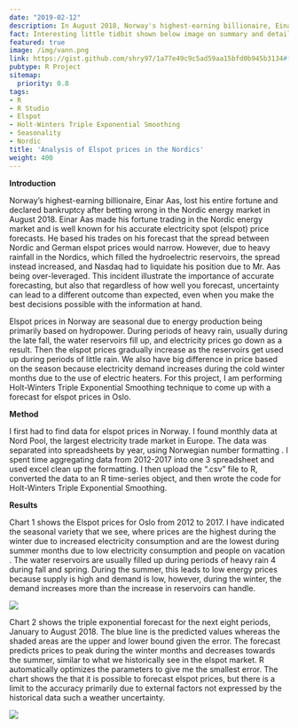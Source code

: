 ```yaml
---
date: "2019-02-12"
description: In August 2018, Norway's highest-earning billionaire, Einar Aas, lost his entire fortune and declared bankruptcy after betting wrong in the Nordic energy market. In this project, I am performing Holt-Winters Triple Exponential Smoothing technique to come up with a forecast for elspot prices in Oslo, and show where Einar Aas's model went wrong.
fact: Interesting little tidbit shown below image on summary and detail page
featured: true
image: /img/vann.png
link: https://gist.github.com/shry97/1a77e49c9c5ad59aa15bfd0b945b3134#file-project-on-forecasting-b166-sherington-anton-amarapala
pubtype: R Project
sitemap:
  priority: 0.8
tags:
- R
- R Studio
- Elspot
- Holt-Winters Triple Exponential Smoothing
- Seasonality
- Nordic
title: 'Analysis of Elspot prices in the Nordics'
weight: 400
---
```


**Introduction**

Norway’s highest-earning billionaire, Einar Aas, lost his entire fortune and
declared bankruptcy after betting wrong in the Nordic energy market in August 2018. Einar Aas made
his fortune trading in the Nordic energy market and is well known for his accurate electricity spot (elspot) price forecasts. He based his trades on his
forecast that the spread between Nordic and German elspot prices would narrow. However, due
to heavy rainfall in the Nordics, which filled the hydroelectric reservoirs, the spread instead
increased, and Nasdaq had to liquidate his position due to Mr. Aas being over-leveraged. This
incident illustrate the importance of accurate forecasting, but also that regardless of how well
you forecast, uncertainty can lead to a different outcome than expected, even when you make the
best decisions possible with the information at hand.

Elspot prices in Norway are seasonal due to energy production being primarily based on
hydropower. During periods of heavy rain, usually during the late fall, the water reservoirs fill
up, and electricity prices go down as a result. Then the elspot prices gradually increase as the
reservoirs get used up during periods of little rain. We also have big difference in price based on
the season because electricity demand increases during the cold winter months due to the use of
electric heaters. For this project, I am performing Holt-Winters Triple Exponential Smoothing
technique to come up with a forecast for elspot prices in Oslo.

**Method**

I first had to find data for elspot prices in Norway. I found monthly data at Nord Pool, the largest
electricity trade market in Europe. The data was separated into spreadsheets by year, using
Norwegian number formatting . I spent time aggregating data from 2012-2017 into one 3
spreadsheet and used excel clean up the formatting. I then upload the “.csv” file to R, converted
the data to an R time-series object, and then wrote the code for Holt-Winters Triple Exponential
Smoothing.

**Results**

Chart 1 shows the Elspot prices for Oslo from 2012 to 2017. I have indicated the seasonal variety
that we see, where prices are the highest during the winter due to increased electricity
consumption and are the lowest during summer months due to low electricity consumption and
people on vacation . The water reservoirs are usually filled up during periods of heavy rain 4
during fall and spring. During the summer, this leads to low energy prices because supply is high
and demand is low, however, during the winter, the demand increases more than the increase in
reservoirs can handle. 

![](/img/elspot_1.png)

Chart 2 shows the triple exponential forecast for the next eight periods, January to August 2018.
The blue line is the predicted values whereas the shaded areas are the upper and lower bound
given the error. The forecast predicts prices to peak during the winter months and decreases
towards the summer, similar to what we historically see in the elspot market. R automatically optimizes the parameters to give me the smallest error. The chart shows the that it is possible to
forecast elspot prices, but there is a limit to the accuracy primarily due to external factors not
expressed by the historical data such a weather uncertainty. 

![](/img/elspot_2.png)
